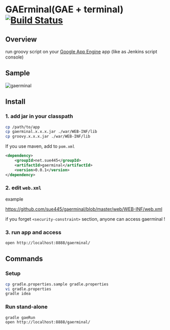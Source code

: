 # GAErminal(GAE + terminal) [![Build Status](https://travis-ci.org/sue445/gaerminal.png)](https://travis-ci.org/sue445/gaerminal)

## Overview
run groovy script on your [Google App Engine](https://developers.google.com/appengine/) app
(like as Jenkins script console)

## Sample
![gaerminal](http://cdn-ak.f.st-hatena.com/images/fotolife/s/sue445/20130420/20130420175006_original.png)

## Install
### 1. add jar in your classpath
```sh
cp /path/to/app
cp gaerminal.x.x.x.jar ./war/WEB-INF/lib
cp groovy.x.x.x.jar ./war/WEB-INF/lib
```
If you use maven, add to `pom.xml`

```xml
<dependency>
    <groupId>net.sue445</groupId>
    <artifactId>gaerminal</artifactId>
    <version>0.0.1</version>
</dependency>
```

### 2. edit `web.xml`
example

https://github.com/sue445/gaerminal/blob/master/web/WEB-INF/web.xml

if you forget `<security-constraint>` section, anyone can access gaerminal !

### 3. run app and access
```sh
open http://localhost:8888/gaerminal/
```

## Commands
### Setup
```sh
cp gradle.properties.sample gradle.properties
vi gradle.properties
gradle idea
```

### Run stand-alone
```sh
gradle gaeRun
open http://localhost:8888/gaerminal/
```